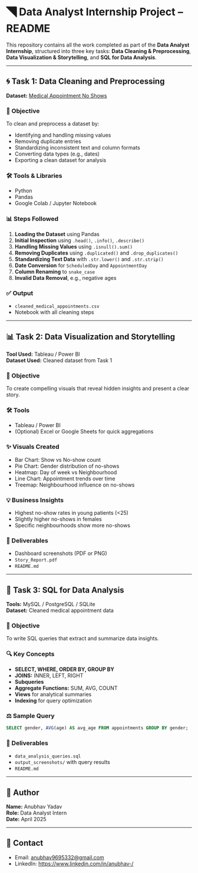# 🮝️ Data Analyst Internship Project – README

This repository contains all the work completed as part of the **Data Analyst Internship**, structured into three key tasks: **Data Cleaning & Preprocessing**, **Data Visualization & Storytelling**, and **SQL for Data Analysis**.

---

## 🌀 Task 1: Data Cleaning and Preprocessing

**Dataset:** [Medical Appointment No Shows](https://www.kaggle.com/datasets/joniarroba/noshowappointments)

### 📌 Objective
To clean and preprocess a dataset by:
- Identifying and handling missing values
- Removing duplicate entries
- Standardizing inconsistent text and column formats
- Converting data types (e.g., dates)
- Exporting a clean dataset for analysis

### 🛠️ Tools & Libraries
- Python
- Pandas
- Google Colab / Jupyter Notebook

### 📊 Steps Followed
1. **Loading the Dataset** using Pandas
2. **Initial Inspection** using `.head()`, `.info()`, `.describe()`
3. **Handling Missing Values** using `.isnull().sum()`
4. **Removing Duplicates** using `.duplicated()` and `.drop_duplicates()`
5. **Standardizing Text Data** with `.str.lower()` and `.str.strip()`
6. **Date Conversion** for `ScheduledDay` and `AppointmentDay`
7. **Column Renaming** to `snake_case`
8. **Invalid Data Removal**, e.g., negative ages

### ✅ Output
- `cleaned_medical_appointments.csv`
- Notebook with all cleaning steps

---

## 📊 Task 2: Data Visualization and Storytelling

**Tool Used:** Tableau / Power BI  
**Dataset Used:** Cleaned dataset from Task 1

### 🔎 Objective
To create compelling visuals that reveal hidden insights and present a clear story.

### 🛠️ Tools
- Tableau / Power BI
- (Optional) Excel or Google Sheets for quick aggregations

### ✨ Visuals Created
- Bar Chart: Show vs No-show count
- Pie Chart: Gender distribution of no-shows
- Heatmap: Day of week vs Neighbourhood
- Line Chart: Appointment trends over time
- Treemap: Neighbourhood influence on no-shows

### 💡 Business Insights
- Highest no-show rates in young patients (<25)
- Slightly higher no-shows in females
- Specific neighbourhoods show more no-shows

### 📄 Deliverables
- Dashboard screenshots (PDF or PNG)
- `Story_Report.pdf`
- `README.md`

---

## 🧠 Task 3: SQL for Data Analysis

**Tools:** MySQL / PostgreSQL / SQLite  
**Dataset:** Cleaned medical appointment data

### 📌 Objective
To write SQL queries that extract and summarize data insights.

### 🔍 Key Concepts
- **SELECT, WHERE, ORDER BY, GROUP BY**
- **JOINS:** INNER, LEFT, RIGHT
- **Subqueries**
- **Aggregate Functions:** SUM, AVG, COUNT
- **Views** for analytical summaries
- **Indexing** for query optimization

### ⚖️ Sample Query
```sql
SELECT gender, AVG(age) AS avg_age FROM appointments GROUP BY gender;
```

### 📄 Deliverables
- `data_analysis_queries.sql`
- `output_screenshots/` with query results
- `README.md`

---

## 👤 Author
**Name:** Anubhav Yadav  
**Role:** Data Analyst Intern  
**Date:** April 2025

---

## 📧 Contact
- Email: anubhav9695332@gmail.com
- LinkedIn: https://www.linkedin.com/in/anubhav-/


